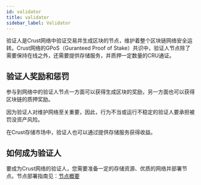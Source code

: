 ```yaml
---
id: validator
title: validator
sidebar_label: Validator
---
```


验证人是Crust网络中验证交易并生成区块的节点，维护着整个区块链网络安全运转。Crust网络的GPoS（Guranteed Proof of Stake）共识中，验证人节点除了需要保持在线之外，还需要提供存储服务，并质押一定数量的CRU通证。

## 验证人奖励和惩罚
参与到网络中的验证人节点一方面可以获得生成区块的奖励，另一方面也可以获得区块链的质押奖励。

因为验证人对维护网络至关重要，因此，行为不当或运行不稳定的验证人要承担被罚没资产风险。

在Crust存储市场中，验证人也可以通过提供存储服务获得收益。

## 如何成为验证人

要成为Crust网络的验证人，您需要准备一定的存储资源、优质的网络并部署节点。节点部署指南见：[节点概要](node-overview.md)
